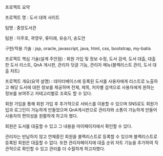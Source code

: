 프로젝트 요약

프로젝트 명 : 도서 대여 사이트

팀명 : 중앙도서관

팀원 : 이주호, 곽영우, 류미래, 유승기, 송도언

구현/적용 기술 : jsp, oracle, javascript, java, html, css, bootstrap, my-batis

프로젝트 핵심 기술(설계 주안점) : 회원 가입 및 정보 수정, 도서 검색, 도서 대출, 대출한 도서 리스트, QnA 게시판, 관리자 덧글 기능, 
                                관리자 메뉴(블랙리스트 관리, 도서 대출 차트)

프로젝트 개요(요약 설명) : 
데이터베이스에 등록된 도서를 사용자에게 리스트로 노출하고 해당 도서에 대한 정보를 제공하며 전체, 제목, 저자별
검색으로 사용자에게 원하는 정보를 보여주고 카테고리별로 조회도 할 수 있다.

회원 가입을 통해 회원 가입 후 추가적으로 서비스를 이용할 수 있으며 SNS로도 회원가입과 로그인이 가능하게 만들었으며 
QnA게시판으로 관리자와 소통이 가능하게 만들어 사용자의 편의성을 원활하게 하고자 했다.

회원은 도서를 대출할 수 있고 그 내용을 마이페이지에서 확인할 수 있다.

관리자는 반납하지 않고 연체중인 회원을 블랙리스트로 등록할 수 있으며 블랙리스트로 등록된 회원은 대출할 수 없다. 
또한 관리자페이지에 대출 순위 차트 기능을 추가하여 직관적으로 확인할 수 있고 관리를 더 수월하게 하고자했다.
